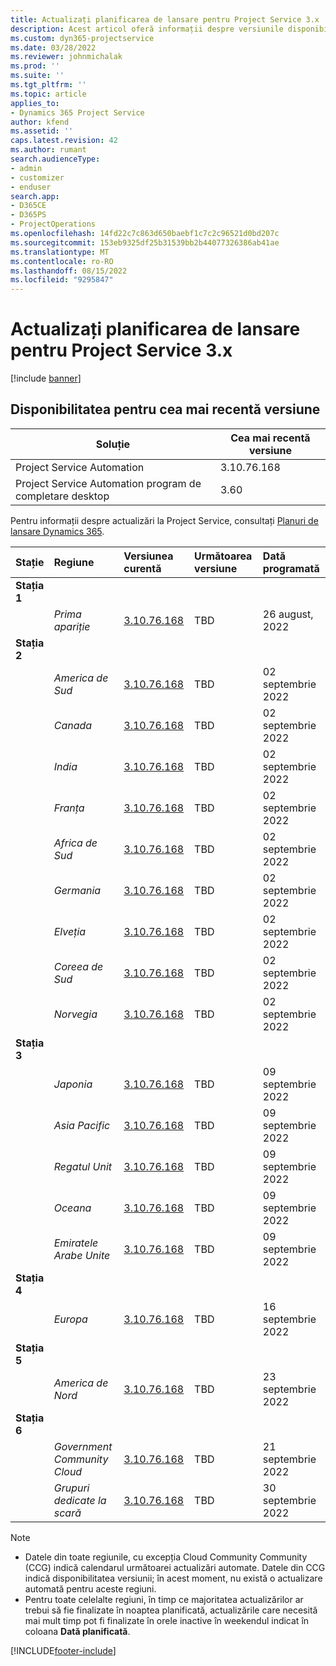 ```yaml
---
title: Actualizați planificarea de lansare pentru Project Service 3.x
description: Acest articol oferă informații despre versiunile disponibile și viitoare ale Dynamics 365 Project Service Automation.
ms.custom: dyn365-projectservice
ms.date: 03/28/2022
ms.reviewer: johnmichalak
ms.prod: ''
ms.suite: ''
ms.tgt_pltfrm: ''
ms.topic: article
applies_to:
- Dynamics 365 Project Service
author: kfend
ms.assetid: ''
caps.latest.revision: 42
ms.author: rumant
search.audienceType:
- admin
- customizer
- enduser
search.app:
- D365CE
- D365PS
- ProjectOperations
ms.openlocfilehash: 14fd22c7c863d650baebf1c7c2c96521d0bd207c
ms.sourcegitcommit: 153eb9325df25b31539bb2b44077326386ab41ae
ms.translationtype: MT
ms.contentlocale: ro-RO
ms.lasthandoff: 08/15/2022
ms.locfileid: "9295847"
---
```

# <a name="update-release-schedule-for-project-service-3x"></a>Actualizați planificarea de lansare pentru Project Service 3.x

[!include [banner](../includes/psa-now-project-operations.md)]

## <a name="latest-version-availability"></a>Disponibilitatea pentru cea mai recentă versiune

| Soluție  | Cea mai recentă versiune |
|-------|----|
| Project Service Automation    | 3.10.76.168 |
| Project Service Automation program de completare desktop                | 3.60          |

Pentru informații despre actualizări la Project Service, consultați [Planuri de lansare Dynamics 365](/dynamics365/release-plans/). 

| Stație  | Regiune | Versiunea curentă | Următoarea versiune |  Dată programată
| :---   | :---   | :---   | :---   |:---   |         
|<strong>Stația 1</strong> | |  |  | |
| | <i>Prima apariție</i> | [3.10.76.168](whats-new-ur-45.md) | TBD | 26 august, 2022
|<strong>Stația 2</strong> | |  |  | |
| | <i>America de Sud</i> | [3.10.76.168](whats-new-ur-45.md) | TBD | 02 septembrie 2022
| | <i>Canada</i> | [3.10.76.168](whats-new-ur-45.md) | TBD | 02 septembrie 2022
| | <i>India</i> | [3.10.76.168](whats-new-ur-45.md) | TBD | 02 septembrie 2022
| | <i>Franța</i> | [3.10.76.168](whats-new-ur-45.md) | TBD | 02 septembrie 2022
| | <i>Africa de Sud</i> | [3.10.76.168](whats-new-ur-45.md) | TBD | 02 septembrie 2022
| | <i>Germania</i> | [3.10.76.168](whats-new-ur-45.md) | TBD | 02 septembrie 2022
| | <i>Elveția</i> | [3.10.76.168](whats-new-ur-45.md) | TBD | 02 septembrie 2022
| | <i>Coreea de Sud</i> | [3.10.76.168](whats-new-ur-45.md) | TBD | 02 septembrie 2022
| | <i>Norvegia</i> | [3.10.76.168](whats-new-ur-45.md) | TBD | 02 septembrie 2022
|<strong>Stația 3</strong> | |  |  | |
| | <i>Japonia</i> | [3.10.76.168](whats-new-ur-45.md) | TBD | 09 septembrie 2022
| | <i>Asia Pacific</i> | [3.10.76.168](whats-new-ur-45.md) | TBD | 09 septembrie 2022
| | <i>Regatul Unit</i> | [3.10.76.168](whats-new-ur-45.md) | TBD | 09 septembrie 2022
| | <i>Oceana</i> | [3.10.76.168](whats-new-ur-45.md) | TBD | 09 septembrie 2022
| | <i>Emiratele Arabe Unite</i> | [3.10.76.168](whats-new-ur-45.md) | TBD | 09 septembrie 2022
|<strong>Stația 4</strong> | |  |  | |
| | <i>Europa</i> | [3.10.76.168](whats-new-ur-45.md) | TBD | 16 septembrie 2022
|<strong>Stația 5</strong> | |  |  | |
| | <i>America de Nord</i> | [3.10.76.168](whats-new-ur-45.md) | TBD | 23 septembrie 2022
|<strong>Stația 6</strong> | |  |  | |
| | <i>Government Community Cloud</i> | [3.10.76.168](whats-new-ur-45.md) | TBD | 21 septembrie 2022
| | <i>Grupuri dedicate la scară</i> | [3.10.76.168](whats-new-ur-45.md) | TBD | 30 septembrie 2022




>[!Note]
> - Datele din toate regiunile, cu excepția Cloud Community Community (CCG) indică calendarul următoarei actualizări automate. Datele din CCG indică disponibilitatea versiunii; în acest moment, nu există o actualizare automată pentru aceste regiuni.
> - Pentru toate celelalte regiuni, în timp ce majoritatea actualizărilor ar trebui să fie finalizate în noaptea planificată, actualizările care necesită mai mult timp pot fi finalizate în orele inactive în weekendul indicat în coloana **Dată planificată**.


[!INCLUDE[footer-include](../includes/footer-banner.md)]
